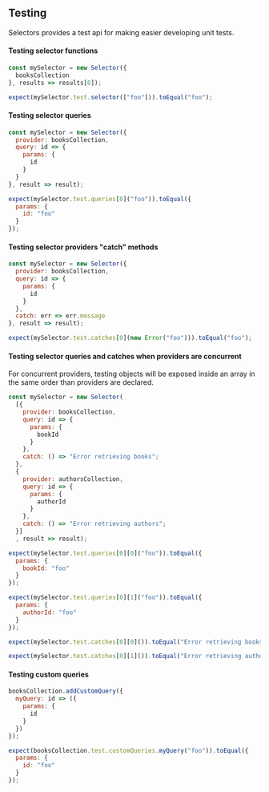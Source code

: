 ## Testing

Selectors provides a test api for making easier developing unit tests.

#### Testing selector functions

```js
const mySelector = new Selector({
  booksCollection
}, results => results[0]);
```

```js
expect(mySelector.test.selector(["foo"])).toEqual("foo");
```

#### Testing selector queries

```js
const mySelector = new Selector({
  provider: booksCollection,
  query: id => {
    params: {
      id
    }
  }
}, result => result);
```

```js
expect(mySelector.test.queries[0]("foo")).toEqual({
  params: {
    id: "foo"
  }
});
```

#### Testing selector providers "catch" methods

```js
const mySelector = new Selector({
  provider: booksCollection,
  query: id => {
    params: {
      id
    }
  },
  catch: err => err.message
}, result => result);
```

```js
expect(mySelector.test.catches[0](new Error("foo"))).toEqual("foo");
```

#### Testing selector queries and catches when providers are concurrent

For concurrent providers, testing objects will be exposed inside an array in the same order than providers are declared.

```js
const mySelector = new Selector(
  [{
    provider: booksCollection,
    query: id => {
      params: {
        bookId
      }
    },
    catch: () => "Error retrieving books";
  },
  {
    provider: authorsCollection,
    query: id => {
      params: {
        authorId
      }
    },
    catch: () => "Error retrieving authors";
  }]
  , result => result);
```

```js
expect(mySelector.test.queries[0][0]("foo")).toEqual({
  params: {
    bookId: "foo"
  }
});

expect(mySelector.test.queries[0][1]("foo")).toEqual({
  params: {
    authorId: "foo"
  }
});

expect(mySelector.test.catches[0][0]()).toEqual("Error retrieving books");

expect(mySelector.test.catches[0][1]()).toEqual("Error retrieving authors");
```

#### Testing custom queries

```js
booksCollection.addCustomQuery({
  myQuery: id => ({
    params: {
      id
    }
  })
});

```

```js
expect(booksCollection.test.customQueries.myQuery("foo")).toEqual({
  params: {
    id: "foo"
  }
});
```
